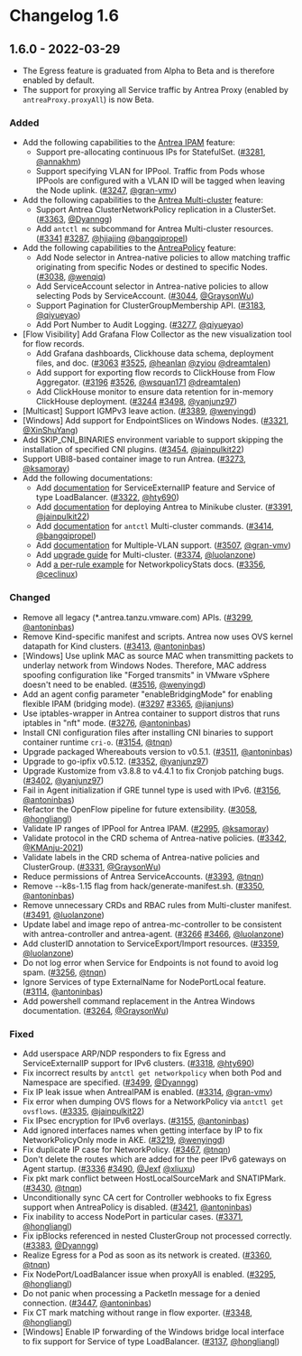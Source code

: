 # Changelog 1.6

## 1.6.0 - 2022-03-29

- The Egress feature is graduated from Alpha to Beta and is therefore enabled by default.
- The support for proxying all Service traffic by Antrea Proxy (enabled by `antreaProxy.proxyAll`) is now Beta.

### Added

- Add the following capabilities to the [Antrea IPAM] feature:
  * Support pre-allocating continuous IPs for StatefulSet. ([#3281](https://github.com/antrea-io/antrea/pull/3281), [@annakhm])
  * Support specifying VLAN for IPPool. Traffic from Pods whose IPPools are configured with a VLAN ID will be tagged when leaving the Node uplink. ([#3247](https://github.com/antrea-io/antrea/pull/3247), [@gran-vmv])
- Add the following capabilities to the [Antrea Multi-cluster] feature:
  * Support Antrea ClusterNetworkPolicy replication in a ClusterSet. ([#3363](https://github.com/antrea-io/antrea/pull/3363), [@Dyanngg])
  * Add `antctl mc` subcommand for Antrea Multi-cluster resources. ([#3341](https://github.com/antrea-io/antrea/pull/3341) [#3287](https://github.com/antrea-io/antrea/pull/3287), [@hjiajing] [@bangqipropel])
- Add the following capabilities to the [AntreaPolicy] feature:
  * Add Node selector in Antrea-native policies to allow matching traffic originating from specific Nodes or destined to specific Nodes. ([#3038](https://github.com/antrea-io/antrea/pull/3038), [@wenqiq])
  * Add ServiceAccount selector in Antrea-native policies to allow selecting Pods by ServiceAccount. ([#3044](https://github.com/antrea-io/antrea/pull/3044), [@GraysonWu])
  * Support Pagination for ClusterGroupMembership API. ([#3183](https://github.com/antrea-io/antrea/pull/3183), [@qiyueyao])
  * Add Port Number to Audit Logging. ([#3277](https://github.com/antrea-io/antrea/pull/3277), [@qiyueyao])
- [Flow Visibility] Add Grafana Flow Collector as the new visualization tool for flow records.
  * Add Grafana dashboards, Clickhouse data schema, deployment files, and doc. ([#3063](https://github.com/antrea-io/antrea/pull/3063) [#3525](https://github.com/antrea-io/antrea/pull/3525), [@heanlan] [@zyiou] [@dreamtalen])
  * Add support for exporting flow records to ClickHouse from Flow Aggregator. ([#3196](https://github.com/antrea-io/antrea/pull/3196) [#3526](https://github.com/antrea-io/antrea/pull/3526), [@wsquan171] [@dreamtalen])
  * Add ClickHouse monitor to ensure data retention for in-memory ClickHouse deployment. ([#3244](https://github.com/antrea-io/antrea/pull/3244) [#3498](https://github.com/antrea-io/antrea/pull/3498), [@yanjunz97])
- [Multicast] Support IGMPv3 leave action. ([#3389](https://github.com/antrea-io/antrea/pull/3389), [@wenyingd])
- [Windows] Add support for EndpointSlices on Windows Nodes. ([#3321](https://github.com/antrea-io/antrea/pull/3321), [@XinShuYang])
- Add SKIP_CNI_BINARIES environment variable to support skipping the installation of specified CNI plugins. ([#3454](https://github.com/antrea-io/antrea/pull/3454), [@jainpulkit22])
- Support UBI8-based container image to run Antrea. ([#3273](https://github.com/antrea-io/antrea/pull/3273), [@ksamoray])
- Add the following documentations:
  * Add [documentation](https://github.com/antrea-io/antrea/blob/v1.6.0/docs/service-loadbalancer.md) for ServiceExternalIP feature and Service of type LoadBalancer. ([#3322](https://github.com/antrea-io/antrea/pull/3322), [@hty690])
  * Add [documentation](https://github.com/antrea-io/antrea/blob/v1.6.0/docs/minikube.md) for deploying Antrea to Minikube cluster. ([#3391](https://github.com/antrea-io/antrea/pull/3391), [@jainpulkit22])
  * Add [documentation](https://github.com/antrea-io/antrea/blob/v1.6.0/docs/multicluster/antctl.md) for `antctl` Multi-cluster commands. ([#3414](https://github.com/antrea-io/antrea/pull/3414), [@bangqipropel])
  * Add [documentation](https://github.com/antrea-io/antrea/blob/v1.6.0/docs/antrea-ipam.md) for Multiple-VLAN support. ([#3507](https://github.com/antrea-io/antrea/pull/3507), [@gran-vmv])
  * Add [upgrade guide](https://github.com/antrea-io/antrea/blob/v1.6.0/docs/multicluster/upgrade.md) for Multi-cluster. ([#3374](https://github.com/antrea-io/antrea/pull/3374), [@luolanzone])
  * Add [a per-rule example](https://github.com/antrea-io/antrea/blob/v1.6.0/docs/feature-gates.md#networkpolicystats) for NetworkpolicyStats docs. ([#3356](https://github.com/antrea-io/antrea/pull/3356), [@ceclinux])

### Changed

- Remove all legacy (*.antrea.tanzu.vmware.com) APIs. ([#3299](https://github.com/antrea-io/antrea/pull/3299), [@antoninbas])
- Remove Kind-specific manifest and scripts. Antrea now uses OVS kernel datapath for Kind clusters. ([#3413](https://github.com/antrea-io/antrea/pull/3413), [@antoninbas])
- [Windows] Use uplink MAC as source MAC when transmitting packets to underlay network from Windows Nodes. Therefore, MAC address spoofing configuration like "Forged transmits" in VMware vSphere doesn't need to be enabled. ([#3516](https://github.com/antrea-io/antrea/pull/3516), [@wenyingd])
- Add an agent config parameter "enableBridgingMode" for enabling flexible IPAM (bridging mode). ([#3297](https://github.com/antrea-io/antrea/pull/3297) [#3365](https://github.com/antrea-io/antrea/pull/3365), [@jianjuns])
- Use iptables-wrapper in Antrea container to support distros that runs iptables in "nft" mode. ([#3276](https://github.com/antrea-io/antrea/pull/3276), [@antoninbas])
- Install CNI configuration files after installing CNI binaries to support container runtime `cri-o`. ([#3154](https://github.com/antrea-io/antrea/pull/3154), [@tnqn])
- Upgrade packaged Whereabouts version to v0.5.1. ([#3511](https://github.com/antrea-io/antrea/pull/3511), [@antoninbas])
- Upgrade to go-ipfix v0.5.12. ([#3352](https://github.com/antrea-io/antrea/pull/3352), [@yanjunz97])
- Upgrade Kustomize from v3.8.8 to v4.4.1 to fix Cronjob patching bugs. ([#3402](https://github.com/antrea-io/antrea/pull/3402), [@yanjunz97])
- Fail in Agent initialization if GRE tunnel type is used with IPv6. ([#3156](https://github.com/antrea-io/antrea/pull/3156), [@antoninbas])
- Refactor the OpenFlow pipeline for future extensibility. ([#3058](https://github.com/antrea-io/antrea/pull/3058), [@hongliangl])
- Validate IP ranges of IPPool for Antrea IPAM. ([#2995](https://github.com/antrea-io/antrea/pull/2995), [@ksamoray])
- Validate protocol in the CRD schema of Antrea-native policies. ([#3342](https://github.com/antrea-io/antrea/pull/3342), [@KMAnju-2021])
- Validate labels in the CRD schema of Antrea-native policies and ClusterGroup. ([#3331](https://github.com/antrea-io/antrea/pull/3331), [@GraysonWu])
- Reduce permissions of Antrea ServiceAccounts. ([#3393](https://github.com/antrea-io/antrea/pull/3393), [@tnqn])
- Remove --k8s-1.15 flag from hack/generate-manifest.sh. ([#3350](https://github.com/antrea-io/antrea/pull/3350), [@antoninbas])
- Remove unnecessary CRDs and RBAC rules from Multi-cluster manifest. ([#3491](https://github.com/antrea-io/antrea/pull/3491), [@luolanzone])
- Update label and image repo of antrea-mc-controller to be consistent with antrea-controller and antrea-agent. ([#3266](https://github.com/antrea-io/antrea/pull/3266) [#3466](https://github.com/antrea-io/antrea/pull/3466), [@luolanzone])
- Add clusterID annotation to ServiceExport/Import resources. ([#3359](https://github.com/antrea-io/antrea/pull/3359), [@luolanzone])
- Do not log error when Service for Endpoints is not found to avoid log spam. ([#3256](https://github.com/antrea-io/antrea/pull/3256), [@tnqn])
- Ignore Services of type ExternalName for NodePortLocal feature. ([#3114](https://github.com/antrea-io/antrea/pull/3114), [@antoninbas])
- Add powershell command replacement in the Antrea Windows documentation. ([#3264](https://github.com/antrea-io/antrea/pull/3264), [@GraysonWu])

### Fixed

- Add userspace ARP/NDP responders to fix Egress and ServiceExternalIP support for IPv6 clusters. ([#3318](https://github.com/antrea-io/antrea/pull/3318), [@hty690])
- Fix incorrect results by `antctl get networkpolicy` when both Pod and Namespace are specified. ([#3499](https://github.com/antrea-io/antrea/pull/3499), [@Dyanngg])
- Fix IP leak issue when AntreaIPAM is enabled. ([#3314](https://github.com/antrea-io/antrea/pull/3314), [@gran-vmv])
- Fix error when dumping OVS flows for a NetworkPolicy via `antctl get ovsflows`. ([#3335](https://github.com/antrea-io/antrea/pull/3335), [@jainpulkit22])
- Fix IPsec encryption for IPv6 overlays. ([#3155](https://github.com/antrea-io/antrea/pull/3155), [@antoninbas])
- Add ignored interfaces names when getting interface by IP to fix NetworkPolicyOnly mode in AKE. ([#3219](https://github.com/antrea-io/antrea/pull/3219), [@wenyingd])
- Fix duplicate IP case for NetworkPolicy. ([#3467](https://github.com/antrea-io/antrea/pull/3467), [@tnqn])
- Don't delete the routes which are added for the peer IPv6 gateways on Agent startup. ([#3336](https://github.com/antrea-io/antrea/pull/3336) [#3490](https://github.com/antrea-io/antrea/pull/3490), [@Jexf] [@xliuxu])
- Fix pkt mark conflict between HostLocalSourceMark and SNATIPMark. ([#3430](https://github.com/antrea-io/antrea/pull/3430), [@tnqn])
- Unconditionally sync CA cert for Controller webhooks to fix Egress support when AntreaPolicy is disabled. ([#3421](https://github.com/antrea-io/antrea/pull/3421), [@antoninbas])
- Fix inability to access NodePort in particular cases. ([#3371](https://github.com/antrea-io/antrea/pull/3371), [@hongliangl])
- Fix ipBlocks referenced in nested ClusterGroup not processed correctly. ([#3383](https://github.com/antrea-io/antrea/pull/3383), [@Dyanngg])
- Realize Egress for a Pod as soon as its network is created. ([#3360](https://github.com/antrea-io/antrea/pull/3360), [@tnqn])
- Fix NodePort/LoadBalancer issue when proxyAll is enabled. ([#3295](https://github.com/antrea-io/antrea/pull/3295), [@hongliangl])
- Do not panic when processing a PacketIn message for a denied connection. ([#3447](https://github.com/antrea-io/antrea/pull/3447), [@antoninbas])
- Fix CT mark matching without range in flow exporter. ([#3348](https://github.com/antrea-io/antrea/pull/3348), [@hongliangl])
- [Windows] Enable IP forwarding of the Windows bridge local interface to fix support for Service of type LoadBalancer. ([#3137](https://github.com/antrea-io/antrea/pull/3137), [@hongliangl])

[Antrea Multi-cluster]: https://github.com/antrea-io/antrea/blob/v1.6.0/docs/multicluster/user-guide.md
[Antrea IPAM]: https://github.com/antrea-io/antrea/blob/v1.6.0/docs/antrea-ipam.md
[AntreaPolicy]: https://github.com/antrea-io/antrea/blob/v1.6.0/docs/antrea-network-policy.md

[@Atish-iaf]: https://github.com/Atish-iaf
[@Dyanngg]: https://github.com/Dyanngg
[@GraysonWu]: https://github.com/GraysonWu
[@Jexf]: https://github.com/Jexf
[@KMAnju-2021]: https://github.com/KMAnju-2021
[@XinShuYang]: https://github.com/XinShuYang
[@annakhm]: https://github.com/annakhm
[@antoninbas]: https://github.com/antoninbas
[@antrea-bot]: https://github.com/antrea-bot
[@bangqipropel]: https://github.com/bangqipropel
[@ceclinux]: https://github.com/ceclinux
[@dependabot]: https://github.com/dependabot
[@dreamtalen]: https://github.com/dreamtalen
[@gran-vmv]: https://github.com/gran-vmv
[@heanlan]: https://github.com/heanlan
[@hjiajing]: https://github.com/hjiajing
[@hongliangl]: https://github.com/hongliangl
[@hty690]: https://github.com/hty690
[@jainpulkit22]: https://github.com/jainpulkit22
[@jianjuns]: https://github.com/jianjuns
[@ksamoray]: https://github.com/ksamoray
[@luolanzone]: https://github.com/luolanzone
[@qiyueyao]: https://github.com/qiyueyao
[@tnqn]: https://github.com/tnqn
[@wenqiq]: https://github.com/wenqiq
[@wenyingd]: https://github.com/wenyingd
[@wsquan171]: https://github.com/wsquan171
[@xliuxu]: https://github.com/xliuxu
[@yanjunz97]: https://github.com/yanjunz97
[@zyiou]: https://github.com/zyiou
